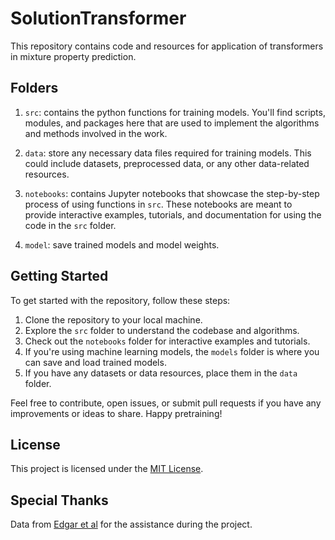 # SolutionTransformer
This repository contains code and resources for application of transformers in mixture property prediction.

## Folders
1. `src`:  contains the python functions for training models. You'll find scripts, modules, and packages here that are used to implement the algorithms and methods involved in the work.

2. `data`: store any necessary data files required for training models. This could include datasets, preprocessed data, or any other data-related resources.
3. `notebooks`: contains Jupyter notebooks that showcase the step-by-step process of using functions in `src`. These notebooks are meant to provide interactive examples, tutorials, and documentation for using the code in the `src` folder.
4. `model`: save trained models and model weights. 

## Getting Started

To get started with the repository, follow these steps:

1. Clone the repository to your local machine.
2. Explore the `src` folder to understand the codebase and algorithms.
3. Check out the `notebooks` folder for interactive examples and tutorials.
4. If you're using machine learning models, the `models` folder is where you can save and load trained models.
5. If you have any datasets or data resources, place them in the `data` folder.

Feel free to contribute, open issues, or submit pull requests if you have any improvements or ideas to share. Happy pretraining!

## License

This project is licensed under the [MIT License](LICENSE).

## Special Thanks
Data from [Edgar et al]([https://github.com/DavidAkinpelu](https://github.com/edgarsmdn/GH-GNN/blob/main/data/raw/Brouwer_2021.csv)https://github.com/edgarsmdn/GH-GNN/blob/main/data/raw/Brouwer_2021.csv) for the assistance during the project.

